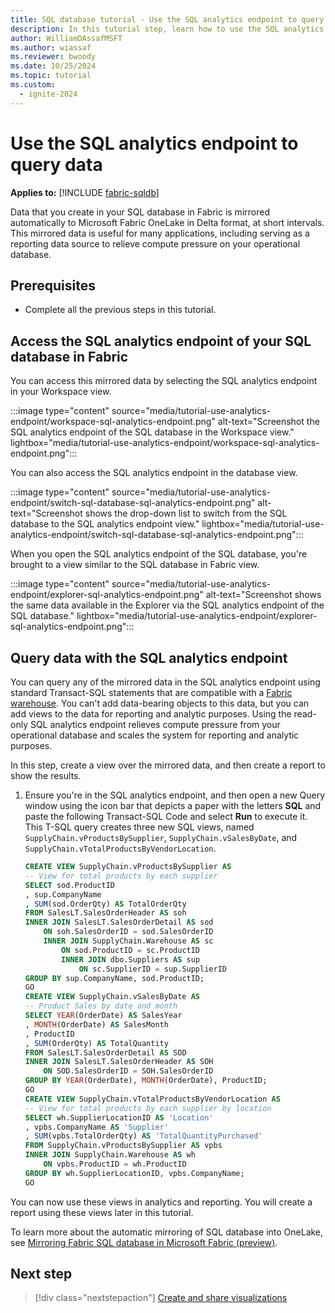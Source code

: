 ```yaml
---
title: SQL database tutorial - Use the SQL analytics endpoint to query data
description: In this tutorial step, learn how to use the SQL analytics endpoint to query data.
author: WilliamDAssafMSFT
ms.author: wiassaf
ms.reviewer: bwoody
ms.date: 10/25/2024
ms.topic: tutorial
ms.custom:
  - ignite-2024
---
```


# Use the SQL analytics endpoint to query data

**Applies to:** [!INCLUDE [fabric-sqldb](../includes/applies-to-version/fabric-sqldb.md)]

Data that you create in your SQL database in Fabric is mirrored automatically to Microsoft Fabric OneLake in Delta format, at short intervals. This mirrored data is useful for many applications, including serving as a reporting data source to relieve compute pressure on your operational database.

## Prerequisites

- Complete all the previous steps in this tutorial.

## Access the SQL analytics endpoint of your SQL database in Fabric

You can access this mirrored data by selecting the SQL analytics endpoint in your Workspace view.

:::image type="content" source="media/tutorial-use-analytics-endpoint/workspace-sql-analytics-endpoint.png" alt-text="Screenshot the SQL analytics endpoint of the SQL database in the Workspace view." lightbox="media/tutorial-use-analytics-endpoint/workspace-sql-analytics-endpoint.png":::

You can also access the SQL analytics endpoint in the database view.

:::image type="content" source="media/tutorial-use-analytics-endpoint/switch-sql-database-sql-analytics-endpoint.png" alt-text="Screenshot shows the drop-down list to switch from the SQL database to the SQL analytics endpoint view." lightbox="media/tutorial-use-analytics-endpoint/switch-sql-database-sql-analytics-endpoint.png":::

When you open the SQL analytics endpoint of the SQL database, you're brought to a view similar to the SQL database in Fabric view.

:::image type="content" source="media/tutorial-use-analytics-endpoint/explorer-sql-analytics-endpoint.png" alt-text="Screenshot shows the same data available in the Explorer via the SQL analytics endpoint of the SQL database." lightbox="media/tutorial-use-analytics-endpoint/explorer-sql-analytics-endpoint.png":::

## Query data with the SQL analytics endpoint

You can query any of the mirrored data in the SQL analytics endpoint using standard Transact-SQL statements that are compatible with a [Fabric warehouse](../../data-warehouse/data-warehousing.md). You can't add data-bearing objects to this data, but you can add views to the data for reporting and analytic purposes. Using the read-only SQL analytics endpoint relieves compute pressure from your operational database and scales the system for reporting and analytic purposes.

In this step, create a view over the mirrored data, and then create a report to show the results.

1. Ensure you're in the SQL analytics endpoint, and then open a new Query window using the icon bar that depicts a paper with the letters **SQL** and paste the following Transact-SQL Code and select **Run** to execute it. This T-SQL query creates three new SQL views, named `SupplyChain.vProductsBySupplier`, `SupplyChain.vSalesByDate`, and `SupplyChain.vTotalProductsByVendorLocation`.

    ```sql
    CREATE VIEW SupplyChain.vProductsBySupplier AS
    -- View for total products by each supplier
    SELECT sod.ProductID
    , sup.CompanyName
    , SUM(sod.OrderQty) AS TotalOrderQty
    FROM SalesLT.SalesOrderHeader AS soh
    INNER JOIN SalesLT.SalesOrderDetail AS sod 
        ON soh.SalesOrderID = sod.SalesOrderID
        INNER JOIN SupplyChain.Warehouse AS sc 
            ON sod.ProductID = sc.ProductID
            INNER JOIN dbo.Suppliers AS sup 
                ON sc.SupplierID = sup.SupplierID
    GROUP BY sup.CompanyName, sod.ProductID;
    GO
    CREATE VIEW SupplyChain.vSalesByDate AS
    -- Product Sales by date and month
    SELECT YEAR(OrderDate) AS SalesYear
    , MONTH(OrderDate) AS SalesMonth
    , ProductID
    , SUM(OrderQty) AS TotalQuantity
    FROM SalesLT.SalesOrderDetail AS SOD
    INNER JOIN SalesLT.SalesOrderHeader AS SOH 
        ON SOD.SalesOrderID = SOH.SalesOrderID
    GROUP BY YEAR(OrderDate), MONTH(OrderDate), ProductID;
    GO
    CREATE VIEW SupplyChain.vTotalProductsByVendorLocation AS
    -- View for total products by each supplier by location
    SELECT wh.SupplierLocationID AS 'Location'
    , vpbs.CompanyName AS 'Supplier'
    , SUM(vpbs.TotalOrderQty) AS 'TotalQuantityPurchased'
    FROM SupplyChain.vProductsBySupplier AS vpbs
    INNER JOIN SupplyChain.Warehouse AS wh
        ON vpbs.ProductID = wh.ProductID
    GROUP BY wh.SupplierLocationID, vpbs.CompanyName;
    GO   
    ```

You can now use these views in analytics and reporting. You will create a report using these views later in this tutorial.

To learn more about the automatic mirroring of SQL database into OneLake, see [Mirroring Fabric SQL database in Microsoft Fabric (preview)](mirroring-overview.md).

## Next step

> [!div class="nextstepaction"]
> [Create and share visualizations](tutorial-create-visualizations.md)
